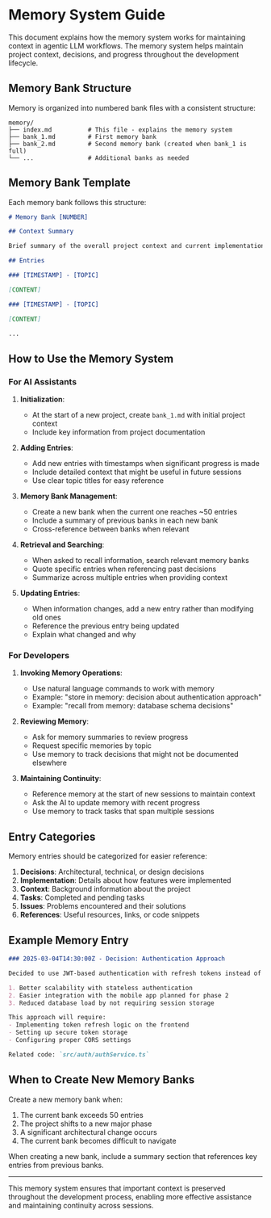 # Memory System Guide

This document explains how the memory system works for maintaining context in agentic LLM workflows. The memory system helps maintain project context, decisions, and progress throughout the development lifecycle.

## Memory Bank Structure

Memory is organized into numbered bank files with a consistent structure:

```
memory/
├── index.md          # This file - explains the memory system
├── bank_1.md         # First memory bank
├── bank_2.md         # Second memory bank (created when bank_1 is full)
└── ...               # Additional banks as needed
```

## Memory Bank Template

Each memory bank follows this structure:

```markdown
# Memory Bank [NUMBER]

## Context Summary

Brief summary of the overall project context and current implementation status.

## Entries

### [TIMESTAMP] - [TOPIC]

[CONTENT]

### [TIMESTAMP] - [TOPIC]

[CONTENT]

...
```

## How to Use the Memory System

### For AI Assistants

1. **Initialization**:
   - At the start of a new project, create `bank_1.md` with initial project context
   - Include key information from project documentation

2. **Adding Entries**:
   - Add new entries with timestamps when significant progress is made
   - Include detailed context that might be useful in future sessions
   - Use clear topic titles for easy reference

3. **Memory Bank Management**:
   - Create a new bank when the current one reaches ~50 entries
   - Include a summary of previous banks in each new bank
   - Cross-reference between banks when relevant

4. **Retrieval and Searching**:
   - When asked to recall information, search relevant memory banks
   - Quote specific entries when referencing past decisions
   - Summarize across multiple entries when providing context

5. **Updating Entries**:
   - When information changes, add a new entry rather than modifying old ones
   - Reference the previous entry being updated
   - Explain what changed and why

### For Developers

1. **Invoking Memory Operations**:
   - Use natural language commands to work with memory
   - Example: "store in memory: decision about authentication approach"
   - Example: "recall from memory: database schema decisions"

2. **Reviewing Memory**:
   - Ask for memory summaries to review progress
   - Request specific memories by topic
   - Use memory to track decisions that might not be documented elsewhere

3. **Maintaining Continuity**:
   - Reference memory at the start of new sessions to maintain context
   - Ask the AI to update memory with recent progress
   - Use memory to track tasks that span multiple sessions

## Entry Categories

Memory entries should be categorized for easier reference:

1. **Decisions**: Architectural, technical, or design decisions
2. **Implementation**: Details about how features were implemented
3. **Context**: Background information about the project
4. **Tasks**: Completed and pending tasks
5. **Issues**: Problems encountered and their solutions
6. **References**: Useful resources, links, or code snippets

## Example Memory Entry

```markdown
### 2025-03-04T14:30:00Z - Decision: Authentication Approach

Decided to use JWT-based authentication with refresh tokens instead of session-based auth for the following reasons:

1. Better scalability with stateless authentication
2. Easier integration with the mobile app planned for phase 2
3. Reduced database load by not requiring session storage

This approach will require:
- Implementing token refresh logic on the frontend
- Setting up secure token storage
- Configuring proper CORS settings

Related code: `src/auth/authService.ts`
```

## When to Create New Memory Banks

Create a new memory bank when:
1. The current bank exceeds 50 entries
2. The project shifts to a new major phase
3. A significant architectural change occurs
4. The current bank becomes difficult to navigate

When creating a new bank, include a summary section that references key entries from previous banks.

---

This memory system ensures that important context is preserved throughout the development process, enabling more effective assistance and maintaining continuity across sessions. 
